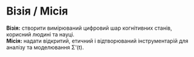 # Візія / Місія

**Візія:** створити вимірюваний цифровий шар когнітивних станів, корисний людині та науці.  
**Місія:** надати відкритий, етичний і відтворюваний інструментарій для аналізу та моделювання Σ'(t).
